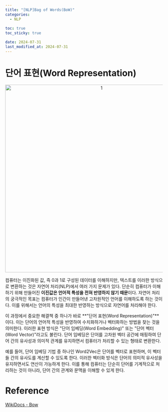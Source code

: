 ```yaml
---
title: "[NLP]Bag of Words(BoW)"
categories: 
  - NLP
  
toc: true
toc_sticky: true

date: 2024-07-31
last_modified_at: 2024-07-31
---
```


# 단어 표현(Word Representation)

<p align="center">
<img width="600" alt="1" src="https://github.com/user-attachments/assets/21b43297-440c-4c30-affd-023460e90c87">
</p>

컴퓨터는 이진화된 값, 즉 0과 1로 구성된 데이터를 이해하지만, 텍스트를 이러한 방식으로 변환하는 것은 자연어 처리(NLP)에서 여러 가지 문제가 있다. 단순히 컴퓨터가 이해하기 위해 만들어진 **이진값은 언어적 특성을 전혀 반영하지 않기 때문**이다. 자연어 처리의 궁극적인 목표는 컴퓨터가 인간이 만들어낸 고차원적인 언어를 이해하도록 하는 것이다. 이를 위해서는 언어의 특성을 최대한 반영하는 방식으로 자연어를 처리해야 한다.

이 과정에서 중요한 해결책 중 하나가 바로 **"단어 표현(Word Representation)"**이다. 이는 단어의 언어적 특성을 반영하여 수치화하거나 벡터화하는 방법을 찾는 것을 의미한다. 이러한 표현 방식은 "단어 임베딩(Word Embedding)" 또는 "단어 벡터(Word Vector)"라고도 불린다. 단어 임베딩은 단어를 고차원 벡터 공간에 매핑하여 단어 간의 유사성과 의미적 관계를 유지하면서 컴퓨터가 처리할 수 있는 형태로 변환한다.

예를 들어, 단어 임베딩 기법 중 하나인 Word2Vec은 단어를 벡터로 표현하며, 이 벡터들 간의 유사도를 계산할 수 있도록 한다. 이러한 벡터화 방식은 단어의 의미적 유사성을 유지하면서도 연산이 가능하게 한다. 이를 통해 컴퓨터는 단순히 단어를 기계적으로 처리하는 것이 아니라, 단어 간의 관계와 문맥을 이해할 수 있게 한다.


# Reference
[WikiDocs - Bow](https://wikidocs.net/22650)  
